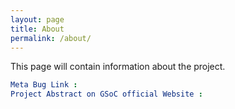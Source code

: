 ```yaml
---
layout: page
title: About
permalink: /about/
---
```


This page will contain information about the project.

``` YAML
Meta Bug Link :
Project Abstract on GSoC official Website :
```